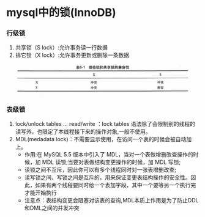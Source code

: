 # mysql中的锁(InnoDB)

### 行级锁
1. 共享锁（S lock）:允许事务读一行数据
2. 排它锁（X lock）:允许事务更新或删除一条数据
![行级锁](../../pic/mysql/innoDB行锁的兼容性.png)


### 表级锁
1. lock/unlock tables … read/write ：lock tables 语法除了会限制别的线程的读写外，也限定了本线程接下来的操作对象,一般不使用。
2. MDL(medadata lock)：不需要显示使用，在访问一个表的时候会被自动加上。
    - 作用:在 MySQL 5.5 版本中引入了 MDL，当对一个表做增删改查操作的时候，加 MDL 读锁;当要对表做结构变更操作的时候，加 MDL 写锁;
    - 读锁之间不互斥，因此你可以有多个线程同时对一张表增删改查;
    - 读写锁之间、写锁之间是互斥的，用来保证变更表结构操作的安全性。因此，如果有两个线程要同时给一个表加字段，其中一个要等另一个执行完才能开始执行
    - 注意点：表结构变更会阻塞对该表的查询,MDL本质上作用是为了防止DDL和DML之间的并发冲突